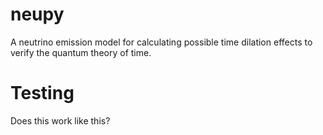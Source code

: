 # neupy
A neutrino emission model for calculating possible time dilation effects to verify the quantum theory of time.

# Testing

Does this work like this?